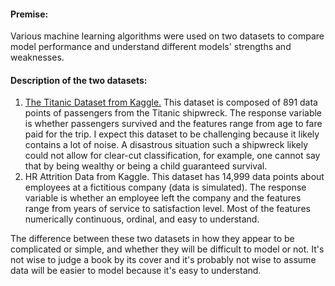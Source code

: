 #### Premise:
Various machine learning  algorithms were used on two datasets to compare model performance and understand different models' strengths and weaknesses.

#### Description of the two datasets:
1. [The Titanic Dataset from Kaggle.](https://www.kaggle.com/c/titanic/data)
This dataset is composed of 891 data points of passengers from the Titanic shipwreck.
The response variable is whether passengers survived and the features range from age to fare paid for the trip.
I expect this dataset to be challenging because it likely contains a lot of noise.
A disastrous situation such a shipwreck likely could not allow for clear-cut classification, for example,
one cannot say that by being wealthy or being a child guaranteed survival.
1. HR Attrition Data from Kaggle.
This dataset has 14,999 data points about employees at a fictitious company (data is simulated).
The response variable is whether an employee left the company and the features range from years of service to satisfaction level.
Most of the features numerically continuous, ordinal, and easy to understand.

The difference between these two datasets in how they appear to be complicated or simple, and whether
they will be difficult to model or not. It's not wise to judge a book by its cover
and it's probably not wise to assume data will be easier to model because it's easy to understand.